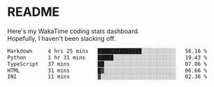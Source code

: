 # README

Here's my WakaTime coding stats dashboard.  
Hopefully, I haven't been slacking off.

<!--START_SECTION:waka-->

```txt
Markdown     4 hrs 25 mins   ██████████████░░░░░░░░░░░   56.16 %
Python       1 hr 31 mins    █████░░░░░░░░░░░░░░░░░░░░   19.43 %
TypeScript   37 mins         ██░░░░░░░░░░░░░░░░░░░░░░░   07.86 %
HTML         31 mins         █▓░░░░░░░░░░░░░░░░░░░░░░░   06.66 %
INI          11 mins         ▓░░░░░░░░░░░░░░░░░░░░░░░░   02.36 %
```

<!--END_SECTION:waka-->